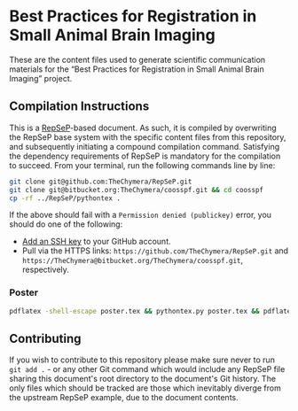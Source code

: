 # Best Practices for Registration in Small Animal Brain Imaging

These are the content files used to generate scientific communication materials for the “Best Practices for Registration in Small Animal Brain Imaging” project.

## Compilation Instructions

This is a [RepSeP](https://github.com/TheChymera/RepSeP)-based document.
As such, it is compiled by overwriting the RepSeP base system with the specific content files from this repository, and subsequently initiating a compound compilation command.
Satisfying the dependency requirements of RepSeP is mandatory for the compilation to succeed.
From your terminal, run the following commands line by line:

```sh
git clone git@github.com:TheChymera/RepSeP.git
git clone git@bitbucket.org:TheChymera/coosspf.git && cd coosspf
cp -rf ../RepSeP/pythontex .
```

If the above should fail with a `Permission denied (publickey)` error, you should do one of the following:

* [Add an SSH key](https://help.github.com/articles/adding-a-new-ssh-key-to-your-github-account/) to your GitHub account.
* Pull via the HTTPS links: `https://github.com/TheChymera/RepSeP.git` and `https://TheChymera@bitbucket.org/TheChymera/coosspf.git`, respectively.

### Poster

```sh
pdflatex -shell-escape poster.tex && pythontex.py poster.tex && pdflatex -shell-escape poster.tex && bibtex poster && pdflatex -shell-escape poster.tex && pdflatex -shell-escape poster.tex
```

## Contributing

If you wish to contribute to this repository please make sure never to run `git add .` - or any other Git command which would include any RepSeP file sharing this document's root directory to the document's Git history.
The only files which should be tracked are those which inevitably diverge from the upstream RepSeP example, due to the document contents.

